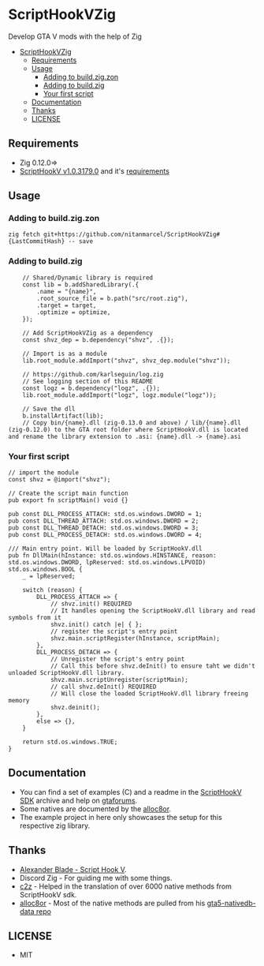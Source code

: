 # ScriptHookVZig
Develop GTA V mods with the help of Zig

- [ScriptHookVZig](#scripthookvzig)
  - [Requirements](#requirements)
  - [Usage](#usage)
    - [Adding to build.zig.zon](#adding-to-buildzigzon)
    - [Adding to build.zig](#adding-to-buildzig)
    - [Your first script](#your-first-script)
  - [Documentation](#documentation)
  - [Thanks](#thanks)
  - [LICENSE](#license)

## Requirements

- Zig 0.12.0=>
- [ScriptHookV v1.0.3179.0](http://www.dev-c.com/gtav/scripthookv/) and it's [requirements](https://gtaforums.com/topic/932648-script-hook-v/)

## Usage

### Adding to build.zig.zon

```zig
zig fetch git+https://github.com/nitanmarcel/ScriptHookVZig#{LastCommitHash} -- save
```

### Adding to build.zig

```zig
    // Shared/Dynamic library is required
    const lib = b.addSharedLibrary(.{
        .name = "{name}",
        .root_source_file = b.path("src/root.zig"),
        .target = target,
        .optimize = optimize,
    });

    // Add ScriptHookVZig as a dependency
    const shvz_dep = b.dependency("shvz", .{});

    // Import is as a module
    lib.root_module.addImport("shvz", shvz_dep.module("shvz"));

    // https://github.com/karlseguin/log.zig
    // See logging section of this README
    const logz = b.dependency("logz", .{});
    lib.root_module.addImport("logz", logz.module("logz"));

    // Save the dll
    b.installArtifact(lib);
    // Copy bin/{name}.dll (zig-0.13.0 and above) / lib/{name}.dll (zig-0.12.0) to the GTA root folder where ScriptHookV.dll is located and rename the library extension to .asi: {name}.dll -> {name}.asi
```

### Your first script

```zig
// import the module
const shvz = @import("shvz");

// Create the script main function
pub export fn scriptMain() void {}

pub const DLL_PROCESS_ATTACH: std.os.windows.DWORD = 1;
pub const DLL_THREAD_ATTACH: std.os.windows.DWORD = 2;
pub const DLL_THREAD_DETACH: std.os.windows.DWORD = 3;
pub const DLL_PROCESS_DETACH: std.os.windows.DWORD = 4;

/// Main entry point. Will be loaded by ScriptHookV.dll
pub fn DllMain(hInstance: std.os.windows.HINSTANCE, reason: std.os.windows.DWORD, lpReserved: std.os.windows.LPVOID) std.os.windows.BOOL {
    _ = lpReserved;

    switch (reason) {
        DLL_PROCESS_ATTACH => {
            // shvz.init() REQUIRED
            // It handles opening the ScriptHookV.dll library and read symbols from it
            shvz.init() catch |e| { };
            // register the script's entry point
            shvz.main.scriptRegister(hInstance, scriptMain);
        },
        DLL_PROCESS_DETACH => {
            // Unregister the script's entry point
            // Call this before shvz.deInit() to ensure taht we didn't unloaded ScriptHookV.dll library.
            shvz.main.scriptUnregister(scriptMain);
            // call shvz.deInit() REQUIRED
            // Will close the loaded ScriptHookV.dll library freeing memory
            shvz.deinit();
        },
        else => {},
    }

    return std.os.windows.TRUE;
}
```

## Documentation

- You can find a set of examples (C) and a readme in the [ScriptHookV SDK](http://www.dev-c.com/gtav/scripthookv/) archive and help on [gtaforums](https://gtaforums.com).
- Some natives are documented by the [alloc8or](https://alloc8or.re/gta5/nativedb/).
- The example project in here only showcases the setup for this respective zig library.

## Thanks

- [Alexander Blade - Script Hook V](http://www.dev-c.com).
- Discord Zig - For guiding me with some things.
- [c2z](https://github.com/lassade/c2z/) - Helped in the translation of over 6000 native methods from ScriptHookV sdk.
- [alloc8or](https://github.com/alloc8or/gta5-nativedb-data) - Most of the native methods are pulled from his [gta5-nativedb-data repo](https://github.com/alloc8or/gta5-nativedb-data/blob/master/natives.json)
## LICENSE

- MIT
